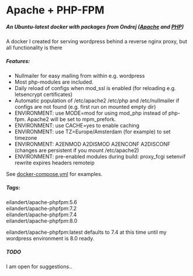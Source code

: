 # Apache + PHP-FPM 

##### An Ubuntu-latest docker with packages from Ondrej ([Apache](https://launchpad.net/~ondrej/+archive/ubuntu/apache2) and [PHP](https://launchpad.net/~ondrej/+archive/ubuntu/php))


A docker I created for serving wordpress behind a reverse nginx proxy, but all functionality is there<BR>


##### Features:

* Nullmailer for easy mailing from within e.g. wordpress
* Most php-modules are included.
* Daily reload of configs when mod_ssl is enabled (for reloading e.g. letsencrypt certificates)
* Automatic population of /etc/apache2 /etc/php and /etc/nullmailer if configs are not found (e.g. first run on mounted empty dir)
* ENVIRONMENT: use MODE=mod for using mod_php instead of php-fpm. Apache2 will be set to mpm_prefork.
* ENVIRONMENT: use CACHE=yes to enable caching
* ENVIRONMENT: use TZ=Europe/Amsterdam (for example) to set timezone 
* ENVIRONMENT: A2ENMOD A2DISMOD A2ENCONF A2DISCONF (changes are persistent if you mount /etc/apache2)
* ENVIRONMENT: pre-enabled modules during build: proxy_fcgi setenvif rewrite expires headers remoteip

See [docker-compose.yml](https://github.com/eilandert/dockerized/blob/master/apache-phpfpm/docker-compose.yml) for examples.

##### Tags:

eilandert/apache-phpfpm:5.6<BR>
eilandert/apache-phpfpm:7.2<BR>
eilandert/apache-phpfpm:7.4<BR>
eilandert/apache-phpfpm:8.0<BR>

eilandert/apache-phpfpm:latest defaults to 7.4 at this time until my wordpress environment is 8.0 ready.

##### TODO

I am open for suggestions..
